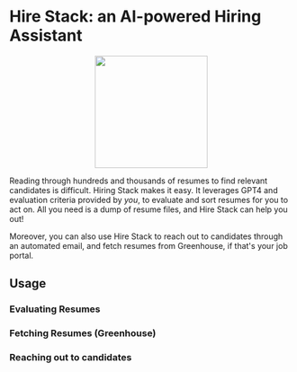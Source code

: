 # Hire Stack: an AI-powered Hiring Assistant
<p align="center">
<img src="https://vivek-public-cdn.s3.us-west-2.amazonaws.com/hire-stack.png" width="200">
</p>

Reading through hundreds and thousands of resumes to find relevant candidates is difficult. Hiring Stack makes it easy. It leverages GPT4 and evaluation criteria provided by *you*, to evaluate and sort resumes for you to act on. All you need is a dump of resume files, and Hire Stack can help you out!

Moreover, you can also use Hire Stack to reach out to candidates through an automated email, and fetch resumes from Greenhouse, if that's your job portal.

## Usage
### Evaluating Resumes
### Fetching Resumes (Greenhouse)
### Reaching out to candidates
